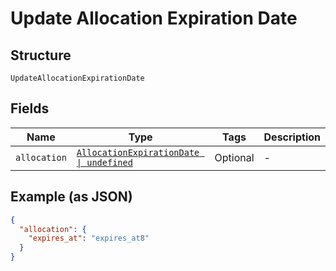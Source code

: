 
# Update Allocation Expiration Date

## Structure

`UpdateAllocationExpirationDate`

## Fields

| Name | Type | Tags | Description |
|  --- | --- | --- | --- |
| `allocation` | [`AllocationExpirationDate \| undefined`](../../doc/models/allocation-expiration-date.md) | Optional | - |

## Example (as JSON)

```json
{
  "allocation": {
    "expires_at": "expires_at8"
  }
}
```

